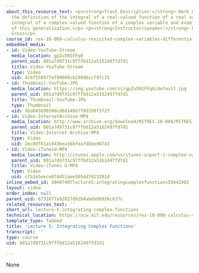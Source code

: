 ```yaml
---
about_this_resource_text: <p><strong>Track Description:</strong> Herb Gross generalizes
  the definition of the integral of a real-valued function of a real variable to the
  integral of a complex-valued function of a complex variable and examines the ramifications
  of this generalization.</p> <p><strong>Instructor/speaker:</strong> Prof. Herbert
  Gross</p>
course_id: res-18-008-calculus-revisited-complex-variables-differential-equations-and-linear-algebra-fall-2011
embedded_media:
- id: Video-YouTube-Stream
  media_location: gpZu5N1FFq0
  parent_uid: 801a7d9731c97ffbd12a5162497fd7d1
  title: Video-YouTube-Stream
  type: Video
  uid: 4c6f558977ef90009cb29896ccf9fc25
- id: Thumbnail-YouTube-JPG
  media_location: https://img.youtube.com/vi/gpZu5N1FFq0/default.jpg
  parent_uid: 801a7d9731c97ffbd12a5162497fd7d1
  title: Thumbnail-YouTube-JPG
  type: Thumbnail
  uid: 9ba045690300cd8d14bb778d299f3f2f
- id: Video-InternetArchive-MP4
  media_location: http://www.archive.org/download/MITRES.18-008/MITRES_18-008_Part1_lec5_300k.mp4
  parent_uid: 801a7d9731c97ffbd12a5162497fd7d1
  title: Video-Internet Archive-MP4
  type: Video
  uid: 2ec0df01a18436ea16bfeafdbbe90741
- id: Video-iTunesU-MP4
  media_location: http://itunes.apple.com/us/itunes-u/part-i-complex-variables-lecture/id494296411?i=109307685
  parent_uid: 801a7d9731c97ffbd12a5162497fd7d1
  title: Video-iTunes U-MP4
  type: Video
  uid: cfb3a5eece874d51aee505dd7d23201d
inline_embed_id: 40407407lecture5:integratingcomplexfunctions55642082
layout: video
order_index: null
parent_uid: 6731877a92027d92b4abde60926c637c
related_resources_text: ''
short_url: lecture-5-integrating-complex-functions
technical_location: https://ocw.mit.edu/resources/res-18-008-calculus-revisited-complex-variables-differential-equations-and-linear-algebra-fall-2011/part-i/lecture-5-integrating-complex-functions
template_type: Tabbed
title: 'Lecture 5: Integrating Complex Functions'
transcript: ''
type: course
uid: 801a7d9731c97ffbd12a5162497fd7d1

---
```

None